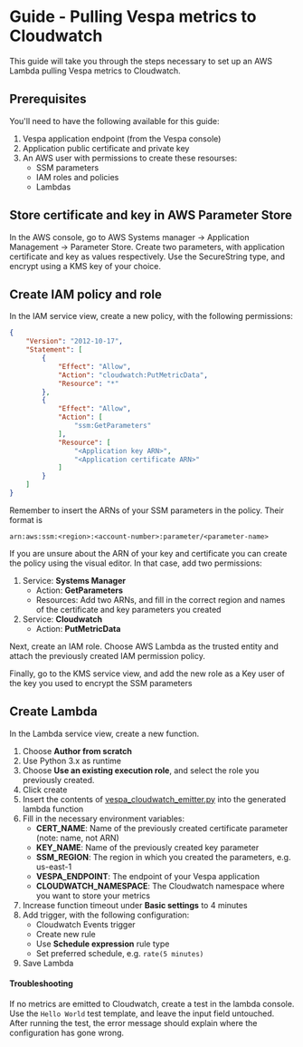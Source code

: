 # Guide - Pulling Vespa metrics to Cloudwatch

This guide will take you through the steps necessary to set up an AWS Lambda pulling Vespa metrics to Cloudwatch.

## Prerequisites
You'll need to have the following available for this guide:
1. Vespa application endpoint (from the Vespa console)
2. Application public certificate and private key
3. An AWS user with permissions to create these resourses:
    * SSM parameters
    * IAM roles and policies
    * Lambdas

## Store certificate and key in AWS Parameter Store
In the AWS console, go to AWS Systems manager -> Application Management -> Parameter Store.
Create two parameters, with application certificate and key as values respectively. Use the SecureString type, and encrypt using a KMS key of your choice.

## Create IAM policy and role
In the IAM service view, create a new policy, with the following permissions:
```json
{
    "Version": "2012-10-17",
    "Statement": [
        {
            "Effect": "Allow",
            "Action": "cloudwatch:PutMetricData",
            "Resource": "*"
        },
        {
            "Effect": "Allow",
            "Action": [
                "ssm:GetParameters"
            ],
            "Resource": [
                "<Application key ARN>",
                "<Application certificate ARN>"
            ]
        }
    ]
}
```

Remember to insert the ARNs of your SSM parameters in the policy. Their format is
```
arn:aws:ssm:<region>:<account-number>:parameter/<parameter-name>
 ```

If you are unsure about the ARN of your key and certificate you can create the policy using the visual editor.
In that case, add two permissions:
1. Service: **Systems Manager**
    * Action: **GetParameters**
    * Resources: Add two ARNs, and fill in the correct region and names of the certificate and key parameters you created
2. Service: **Cloudwatch**
    * Action: **PutMetricData**

Next, create an IAM role. Choose AWS Lambda as the trusted entity and attach the previously created IAM permission policy.

Finally, go to the KMS service view, and add the new role as a Key user of the key you used to encrypt the SSM parameters

## Create Lambda

In the Lambda service view, create a new function.
1. Choose **Author from scratch**
2. Use Python 3.x as runtime
3. Choose **Use an existing execution role**, and select the role you previously created.
4. Click create
5. Insert the contents of [vespa_cloudwatch_emitter.py](./vespa_cloudwatch_emitter.py) into the generated lambda function
6. Fill in the necessary environment variables:
    * **CERT_NAME**: Name of the previously created certificate parameter (note: name, not ARN)
    * **KEY_NAME**: Name of the previously created key parameter
    * **SSM_REGION**: The region in which you created the parameters, e.g. us-east-1
    * **VESPA_ENDPOINT**: The endpoint of your Vespa application
    * **CLOUDWATCH_NAMESPACE**: The Cloudwatch namespace where you want to store your metrics
7. Increase function timeout under **Basic settings** to 4 minutes
7. Add trigger, with the following configuration:
    * Cloudwatch Events trigger
    * Create new rule
    * Use **Schedule expression** rule type
    * Set preferred schedule, e.g. `rate(5 minutes)`
9. Save Lambda

#### Troubleshooting
If no metrics are emitted to Cloudwatch, create a test in the lambda console. Use the `Hello World` test template, and leave the input field untouched.
After running the test, the error message should explain where the configuration has gone wrong.